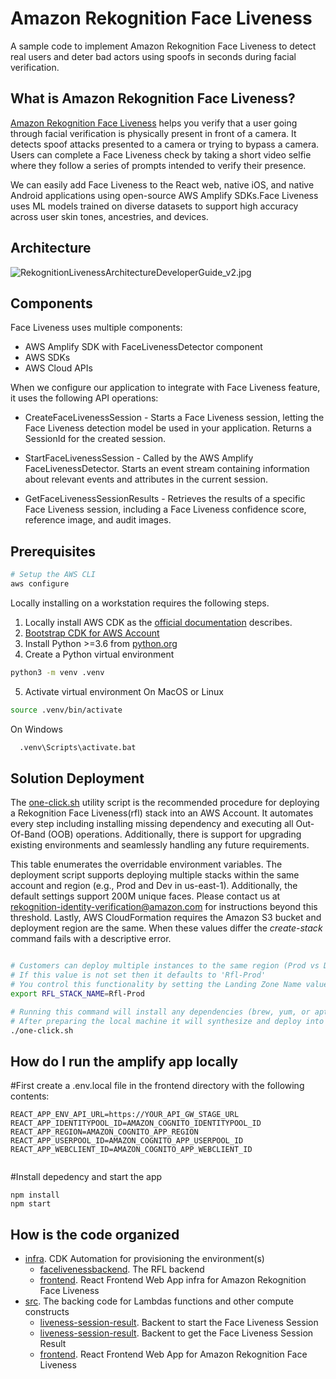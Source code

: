# Amazon Rekognition Face Liveness

A sample code to implement Amazon Rekognition Face Liveness to detect real users and deter bad actors using spoofs in seconds during facial verification.

## What is Amazon Rekognition Face Liveness?
[Amazon Rekognition Face Liveness](https://aws.amazon.com/rekognition/face-liveness/) helps you verify that a user going through facial verification is physically present in front of a camera. It detects spoof attacks presented to a camera or trying to bypass a camera. Users can complete a Face Liveness check by taking a short video selfie where they follow a series of prompts intended to verify their presence.

We can easily add Face Liveness to the React web, native iOS, and native Android applications using open-source AWS Amplify SDKs.Face Liveness uses ML models trained on diverse datasets to support high accuracy across user skin tones, ancestries, and devices.

## Architecture

![RekognitionLivenessArchitectureDeveloperGuide_v2.jpg](https://docs.aws.amazon.com/images/rekognition/latest/dg/images/RekognitionLivenessArchitectureDeveloperGuide_v2.jpg)

## Components
Face Liveness uses multiple components:

* AWS Amplify SDK with FaceLivenessDetector component
* AWS SDKs
* AWS Cloud APIs


When we configure our application to integrate with Face Liveness feature, it uses the following API operations:

* CreateFaceLivenessSession - Starts a Face Liveness session, letting the Face Liveness detection model be used in your application. Returns a SessionId for the created session.

* StartFaceLivenessSession - Called by the AWS Amplify FaceLivenessDetector. Starts an event stream containing information about relevant events and attributes in the current session.

* GetFaceLivenessSessionResults - Retrieves the results of a specific Face Liveness session, including a Face Liveness confidence score, reference image, and audit images.

## Prerequisites


```sh
# Setup the AWS CLI
aws configure                                                                     
```

Locally installing on a workstation requires the following steps. 

1. Locally install AWS CDK as the [official documentation](https://docs.aws.amazon.com/cdk/latest/guide/getting_started.html) describes.
2. [Bootstrap CDK for AWS Account](https://github.com/aws/aws-cdk/blob/master/design/cdk-bootstrap.md) 
3. Install Python >=3.6 from [python.org](http://python.org/)
4. Create a Python virtual environment
  ```sh
  python3 -m venv .venv                                      
  ```

5. Activate virtual environment
  On MacOS or Linux
  ```sh
  source .venv/bin/activate                                       
  ```
  On Windows
  ```sh
    .venv\Scripts\activate.bat                                        
  ```



## Solution Deployment

The [one-click.sh](https://github.com/aws-samples/amazon-rekognition-face-liveness/blob/main/one-click.sh) utility script is the recommended procedure for deploying a Rekognition Face Liveness(rfl) stack into an AWS Account.  It automates every step including installing missing dependency and executing all Out-Of-Band (OOB) operations.  Additionally, there is support for upgrading existing environments and seamlessly handling any future requirements.  


This table enumerates the overridable environment variables.  The deployment script supports deploying multiple stacks within the same account and region (e.g., Prod and Dev in us-east-1).  Additionally, the default settings support 200M unique faces.  Please contact us at rekognition-identity-verification@amazon.com for instructions beyond this threshold.  Lastly, AWS CloudFormation requires the Amazon S3 bucket and deployment region are the same.  When these values differ the *create-stack* command fails with a descriptive error.

```sh

# Customers can deploy multiple instances to the same region (Prod vs Dev)
# If this value is not set then it defaults to 'Rfl-Prod'
# You control this functionality by setting the Landing Zone Name value
export RFL_STACK_NAME=Rfl-Prod

# Running this command will install any dependencies (brew, yum, or apt required)
# After preparing the local machine it will synthesize and deploy into your environment.
./one-click.sh
```


## How do I run the amplify app locally
#First create a .env.local file in the frontend directory with the following contents:

```
REACT_APP_ENV_API_URL=https://YOUR_API_GW_STAGE_URL
REACT_APP_IDENTITYPOOL_ID=AMAZON_COGNITO_IDENTITYPOOL_ID
REACT_APP_REGION=AMAZON_COGNITO_APP_REGION
REACT_APP_USERPOOL_ID=AMAZON_COGNITO_APP_USERPOOL_ID
REACT_APP_WEBCLIENT_ID=AMAZON_COGNITO_APP_WEBCLIENT_ID


```

#Install depedency and start the app

```
npm install
npm start

```


## How is the code organized


- [infra](infra).  CDK Automation for provisioning the environment(s)
  - [facelivenessbackend](infra/facelivenessbackend/).  The RFL backend
  - [frontend](infra/frontend/). React Frontend Web App infra for Amazon Rekognition Face Liveness
- [src](src).  The backing code for Lambdas functions and other compute constructs
  - [liveness-session-result](src/backend/start-liveness-session/).  Backent to start the Face Liveness Session
  - [liveness-session-result](src/backend/liveness-session-result/).  Backent to get the Face Liveness Session Result
  - [frontend](src/frontend).  React Frontend Web App for Amazon Rekognition Face Liveness


